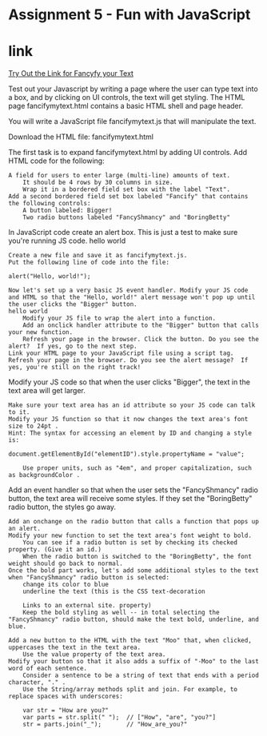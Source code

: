 # Assignment 5 - Fun with JavaScript

# link
<a href="https://adibaadi.github.io/AdibaAkter.github.io.193Assignment5/">Try Out the Link for Fancyfy your Text </a>

Test out your Javascript by writing a page where the user can type text into a box, and by clicking on UI controls, the text will get styling. The HTML page fancifymytext.html contains a basic HTML shell and page header.

You will write a JavaScript file fancifymytext.js that will manipulate the text.

Download the HTML file: fancifymytext.html

The first task is to expand fancifymytext.html by adding UI controls. Add HTML code for the following:

    A field for users to enter large (multi-line) amounts of text.
        It should be 4 rows by 30 columns in size.
        Wrap it in a bordered field set box with the label "Text".
    Add a second bordered field set box labeled "Fancify" that contains the following controls:
        A button labeled: Bigger!
        Two radio buttons labeled "FancyShmancy" and "BoringBetty"

In JavaScript code create an alert box. This is just a test to make sure you're running JS code.
hello world

    Create a new file and save it as fancifymytext.js.
    Put the following line of code into the file:

    alert("Hello, world!");

    Now let's set up a very basic JS event handler. Modify your JS code and HTML so that the "Hello, world!" alert message won't pop up until the user clicks the "Bigger" button.
    hello world
        Modify your JS file to wrap the alert into a function.
        Add an onclick handler attribute to the "Bigger" button that calls your new function.
        Refresh your page in the browser. Click the button. Do you see the alert?  If yes, go to the next step.
    Link your HTML page to your JavaScript file using a script tag.
    Refresh your page in the browser. Do you see the alert message?  If yes, you're still on the right track!

Modify your JS code so that when the user clicks "Bigger", the text in the text area will get larger.

    Make sure your text area has an id attribute so your JS code can talk to it.
    Modify your JS function so that it now changes the text area's font size to 24pt .
    Hint: The syntax for accessing an element by ID and changing a style is:

    document.getElementById("elementID").style.propertyName = "value";

        Use proper units, such as "4em", and proper capitalization, such as backgroundColor .

Add an event handler so that when the user sets the "FancyShmancy" radio button, the text area will receive some styles.  If they set the "BoringBetty" radio button, the styles go away.

    Add an onchange on the radio button that calls a function that pops up an alert.
    Modify your new function to set the text area's font weight to bold.
        You can see if a radio button is set by checking its checked property. (Give it an id.)
        When the radio button is switched to the "BoringBetty", the font weight should go back to normal.
    Once the bold part works, let's add some additional styles to the text when "FancyShmancy" radio button is selected:
        change its color to blue
        underline the text (this is the CSS text-decoration 

        Links to an external site. property)
        Keep the bold styling as well -- in total selecting the "FancyShmancy" radio button, should make the text bold, underline, and blue.

    Add a new button to the HTML with the text "Moo" that, when clicked, uppercases the text in the text area.
        Use the value property of the text area.
    Modify your button so that it also adds a suffix of "-Moo" to the last word of each sentence.
        Consider a sentence to be a string of text that ends with a period character, "." .
        Use the String/array methods split and join. For example, to replace spaces with underscores:

        var str = "How are you?"
        var parts = str.split(" ");  // ["How", "are", "you?"]
        str = parts.join("_");       // "How_are_you?"
